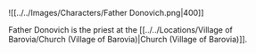 ![[../../Images/Characters/Father Donovich.png|400]]

Father Donovich is the priest at the [[../../Locations/Village of Barovia/Church (Village of Barovia)|Church (Village of Barovia)]].